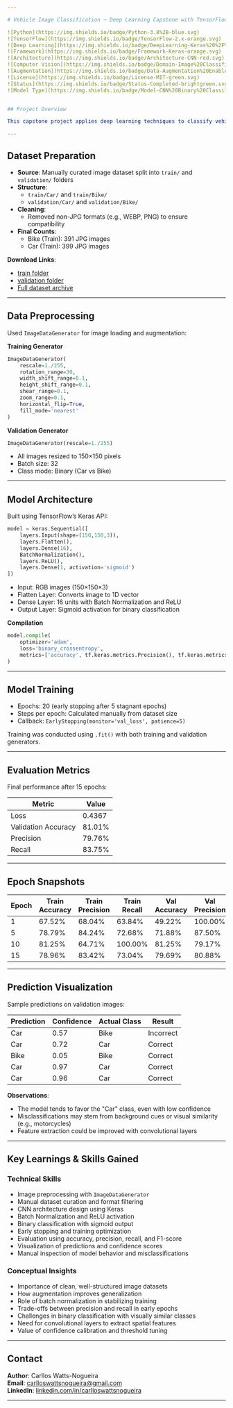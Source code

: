 ```yaml
---

# Vehicle Image Classification – Deep Learning Capstone with TensorFlow & Keras

![Python](https://img.shields.io/badge/Python-3.8%2B-blue.svg)
![TensorFlow](https://img.shields.io/badge/TensorFlow-2.x-orange.svg)
![Deep Learning](https://img.shields.io/badge/DeepLearning-Keras%20%2F%20CNN-red.svg)
![Framework](https://img.shields.io/badge/Framework-Keras-orange.svg)
![Architecture](https://img.shields.io/badge/Architecture-CNN-red.svg)
![Computer Vision](https://img.shields.io/badge/Domain-Image%20Classification-lightblue.svg)
![Augmentation](https://img.shields.io/badge/Data-Augmentation%20Enabled-yellow.svg)
![License](https://img.shields.io/badge/License-MIT-green.svg)
![Status](https://img.shields.io/badge/Status-Completed-brightgreen.svg)
![Model Type](https://img.shields.io/badge/Model-CNN%20Binary%20Classifier-blueviolet.svg)


## Project Overview

This capstone project applies deep learning techniques to classify vehicle images into two categories: **Car** and **Bike**. Using Convolutional Neural Networks (CNNs), the goal was to build a robust image classification pipeline that could later be extended to include environmental features such as location or time of day. The project builds on previous work in bike rental analysis and introduces computer vision as a new modality for predictive modeling.

---
```


## Dataset Preparation

- **Source**: Manually curated image dataset split into `train/` and `validation/` folders  
- **Structure**:
  - `train/Car/` and `train/Bike/`
  - `validation/Car/` and `validation/Bike/`
- **Cleaning**:
  - Removed non-JPG formats (e.g., WEBP, PNG) to ensure compatibility
- **Final Counts**:
  - Bike (Train): 391 JPG images  
  - Car (Train): 399 JPG images

**Download Links**:  
- [train folder](https://drive.google.com/drive/folders/1Fbxf_8wN1nPCCILdfVJt93OHVw0xidG0?usp=drive_link)  
- [validation folder](https://drive.google.com/drive/folders/1np4Pbg3w8N9CKQQ8GTSiTGCdJUuCca4Q?usp=drive_link)  
- [Full dataset archive](https://drive.google.com/file/d/1sr5xheAEcvoDvIBO-b1ANjnW1GXDmn2V/view)

---

## Data Preprocessing

Used `ImageDataGenerator` for image loading and augmentation:

**Training Generator**
```python
ImageDataGenerator(
    rescale=1./255,
    rotation_range=30,
    width_shift_range=0.1,
    height_shift_range=0.1,
    shear_range=0.1,
    zoom_range=0.1,
    horizontal_flip=True,
    fill_mode='nearest'
)
```

**Validation Generator**
```python
ImageDataGenerator(rescale=1./255)
```

- All images resized to 150×150 pixels  
- Batch size: 32  
- Class mode: Binary (Car vs Bike)

---

## Model Architecture

Built using TensorFlow’s Keras API:

```python
model = keras.Sequential([
    layers.Input(shape=(150,150,3)),
    layers.Flatten(),
    layers.Dense(16),
    BatchNormalization(),
    layers.ReLU(),
    layers.Dense(1, activation='sigmoid')
])
```

- Input: RGB images (150×150×3)  
- Flatten Layer: Converts image to 1D vector  
- Dense Layer: 16 units with Batch Normalization and ReLU  
- Output Layer: Sigmoid activation for binary classification

**Compilation**
```python
model.compile(
    optimizer='adam',
    loss='binary_crossentropy',
    metrics=['accuracy', tf.keras.metrics.Precision(), tf.keras.metrics.Recall()]
)
```

---

## Model Training

- Epochs: 20 (early stopping after 5 stagnant epochs)  
- Steps per epoch: Calculated manually from dataset size  
- Callback: `EarlyStopping(monitor='val_loss', patience=5)`

Training was conducted using `.fit()` with both training and validation generators.

---

## Evaluation Metrics

Final performance after 15 epochs:

| Metric              | Value   |
|---------------------|---------|
| Loss                | 0.4367  |
| Validation Accuracy | 81.01%  |
| Precision           | 79.76%  |
| Recall              | 83.75%  |

---

## Epoch Snapshots

| Epoch | Train Accuracy | Train Precision | Train Recall | Val Accuracy | Val Precision | Val Recall |
|-------|----------------|------------------|--------------|--------------|----------------|-------------|
| 1     | 67.52%         | 68.04%           | 63.84%       | 49.22%       | 100.00%        | 01.52%      |
| 5     | 78.79%         | 84.24%           | 72.68%       | 71.88%       | 87.50%         | 53.03%      |
| 10    | 81.25%         | 64.71%           | 100.00%      | 81.25%       | 79.17%         | 86.36%      |
| 15    | 78.96%         | 83.42%           | 73.04%       | 79.69%       | 80.88%         | 80.88%      |

---

## Prediction Visualization

Sample predictions on validation images:

| Prediction | Confidence | Actual Class | Result    |
|------------|------------|--------------|-----------|
| Car        | 0.57       | Bike         | Incorrect |
| Car        | 0.72       | Car          | Correct   |
| Bike       | 0.05       | Bike         | Correct   |
| Car        | 0.97       | Car          | Correct   |
| Car        | 0.96       | Car          | Correct   |

**Observations**:
- The model tends to favor the "Car" class, even with low confidence  
- Misclassifications may stem from background cues or visual similarity (e.g., motorcycles)  
- Feature extraction could be improved with convolutional layers

---

## Key Learnings & Skills Gained

### Technical Skills

- Image preprocessing with `ImageDataGenerator`  
- Manual dataset curation and format filtering  
- CNN architecture design using Keras  
- Batch Normalization and ReLU activation  
- Binary classification with sigmoid output  
- Early stopping and training optimization  
- Evaluation using accuracy, precision, recall, and F1-score  
- Visualization of predictions and confidence scores  
- Manual inspection of model behavior and misclassifications

### Conceptual Insights

- Importance of clean, well-structured image datasets  
- How augmentation improves generalization  
- Role of batch normalization in stabilizing training  
- Trade-offs between precision and recall in early epochs  
- Challenges in binary classification with visually similar classes  
- Need for convolutional layers to extract spatial features  
- Value of confidence calibration and threshold tuning

---

## Contact

**Author**: Carllos Watts-Nogueira  
**Email**: [carlloswattsnogueira@gmail.com](mailto:carlloswattsnogueira@gmail.com)  
**LinkedIn**: [linkedin.com/in/carlloswattsnogueira](https://www.linkedin.com/in/carlloswattsnogueira/)

---

